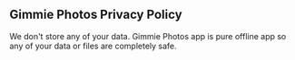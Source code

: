 ## Gimmie Photos Privacy Policy

We don't store any of your data. Gimmie Photos app is pure offline app so any of your data or files are completely safe.
